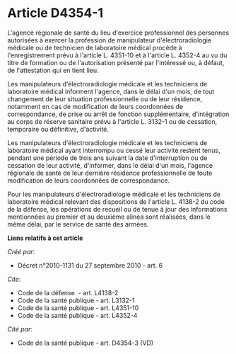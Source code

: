 # Article D4354-1

L'agence régionale de santé du lieu d'exercice professionnel des personnes autorisées à exercer la profession de manipulateur
d'électroradiologie médicale ou de technicien de laboratoire médical procède à l'enregistrement prévu à l'article L. 4351-10
et à l'article L. 4352-4 au vu du titre de formation ou de l'autorisation présenté par l'intéressé ou, à défaut, de
l'attestation qui en tient lieu. 

Les manipulateurs d'électroradiologie médicale et les techniciens de laboratoire médical informent l'agence, dans le délai
d'un mois, de tout changement de leur situation professionnelle ou de leur résidence, notamment en cas de modification de
leurs coordonnées de correspondance, de prise ou arrêt de fonction supplémentaire, d'intégration au corps de réserve
sanitaire prévu à l'article L. 3132-1 ou de cessation, temporaire ou définitive, d'activité. 

Les manipulateurs d'électroradiologie médicale et les techniciens de laboratoire médical ayant interrompu ou cessé leur
activité restent tenus, pendant une période de trois ans suivant la date d'interruption ou de cessation de leur activité,
d'informer, dans le délai d'un mois, l'agence régionale de santé de leur dernière résidence professionnelle de toute
modification de leurs coordonnées de correspondance. 

Pour les manipulateurs d'électroradiologie médicale et les techniciens de laboratoire médical relevant des dispositions de
l'article L. 4138-2 du code de la défense, les opérations de recueil ou de tenue à jour des informations mentionnées au
premier et au deuxième alinéa sont réalisées, dans le même délai, par le service de santé des armées.

**Liens relatifs à cet article**

_Créé par_:

  - Décret n°2010-1131 du 27 septembre 2010 - art. 6

_Cite_:

  - Code de la défense. - art. L4138-2
  - Code de la santé publique - art. L3132-1
  - Code de la santé publique - art. L4351-10
  - Code de la santé publique - art. L4352-4

_Cité par_:

  - Code de la santé publique - art. D4354-3 (VD)
